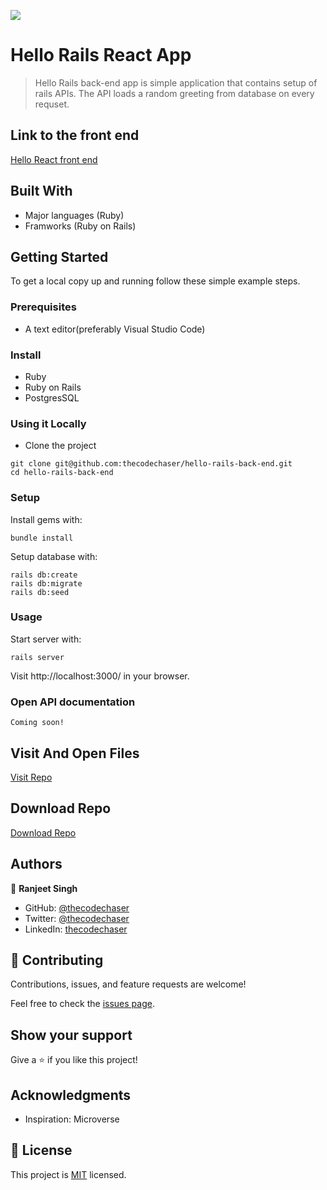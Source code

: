 ![](https://img.shields.io/badge/thecodechaser-blueviolet)

# Hello Rails React App

> Hello Rails back-end app is simple application that contains setup of rails APIs. The API loads a random greeting from database on every requset.

## Link to the front end

[Hello React front end](https://github.com/thecodechaser/hello-react-front-end)

## Built With

- Major languages (Ruby)
- Framworks (Ruby on Rails)

## Getting Started

To get a local copy up and running follow these simple example steps.

### Prerequisites
- A text editor(preferably Visual Studio Code)

### Install
- Ruby
- Ruby on Rails
- PostgresSQL

### Using it Locally

- Clone the project

```
git clone git@github.com:thecodechaser/hello-rails-back-end.git
cd hello-rails-back-end
```

### Setup

Install gems with:

```
bundle install
```

Setup database with:

```
rails db:create
rails db:migrate
rails db:seed
```

### Usage

Start server with:

```
rails server
```

Visit http://localhost:3000/ in your browser.

### Open API documentation

```
Coming soon!
```

## Visit And Open Files

[Visit Repo](https://github.com/thecodechaser/hello-rails-back-end)

## Download Repo

[Download Repo](https://github.com/thecodechaser/hello-rails-back-end/archive/refs/heads/main.zip)


## Authors

👤 **Ranjeet Singh**

- GitHub: [@thecodechaser](https://github.com/thecodechaser)
- Twitter: [@thecodechaser](https://twitter.com/thecodechaser)
- LinkedIn: [thecodechaser](https://linkedin.com/in/thecodechaser)

## 🤝 Contributing

Contributions, issues, and feature requests are welcome!

Feel free to check the [issues page](https://github.com/thecodechaser/hello-rails-back-end/issues).

## Show your support

Give a ⭐️ if you like this project!

## Acknowledgments

- Inspiration: Microverse

## 📝 License

This project is [MIT](./LICENSE.md) licensed.
